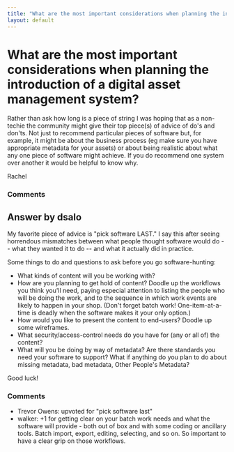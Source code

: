 ```yaml
---
title: "What are the most important considerations when planning the introduction of a digital asset management system?"
layout: default
---
```

What are the most important considerations when planning the introduction of a digital asset management system?
=====================
Rather than ask how long is a piece of string I was hoping that as a
non-techie the community might give their top piece(s) of advice of do's
and don'ts. Not just to recommend particular pieces of software but, for
example, it might be about the business process (eg make sure you have
appropriate metadata for your assets) or about being realistic about
what any one piece of software might achieve. If you do recommend one
system over another it would be helpful to know why.

Rachel

### Comments ###


Answer by dsalo
----------------
My favorite piece of advice is "pick software LAST." I say this after
seeing horrendous mismatches between what people thought software would
do -- what they wanted it to do -- and what it actually did in practice.

Some things to do and questions to ask before you go software-hunting:

-   What kinds of content will you be working with?
-   How are you planning to get hold of content? Doodle up the workflows
    you think you'll need, paying especial attention to listing the
    people who will be doing the work, and to the sequence in which work
    events are likely to happen in your shop. (Don't forget batch work!
    One-item-at-a-time is deadly when the software makes it your only
    option.)
-   How would you like to present the content to end-users? Doodle up
    some wireframes.
-   What security/access-control needs do you have for (any or all of)
    the content?
-   What will you be doing by way of metadata? Are there standards you
    need your software to support? What if anything do you plan to do
    about missing metadata, bad metadata, Other People's Metadata?

Good luck!

### Comments ###
* Trevor Owens: upvoted for "pick software last"
* walker: +1 for getting clear on your batch work needs and what the software will
provide - both out of box and with some coding or ancillary tools. Batch
import, export, editing, selecting, and so on. So important to have a
clear grip on those workflows.


